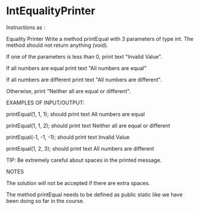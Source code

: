 # IntEqualityPrinter

Instructions as : 

Equality Printer
Write a method printEqual with 3 parameters of type int. The method should not return anything (void).

If one of the parameters is less than 0, print text "Invalid Value".

If all numbers are equal print text "All numbers are equal"

If all numbers are different print text "All numbers are different".

Otherwise, print "Neither all are equal or different".



EXAMPLES OF INPUT/OUTPUT:

printEqual(1, 1, 1); should print text All numbers are equal

printEqual(1, 1, 2); should print text Neither all are equal or different

printEqual(-1, -1, -1); should print text Invalid Value

printEqual(1, 2, 3); should print text All numbers are different



TIP: Be extremely careful about spaces in the printed message. 



NOTES

The solution will not be accepted if there are extra spaces.

The method printEqual needs to be defined as public static ​like we have been doing so far in the course.
